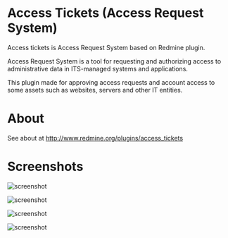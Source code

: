 # Access Tickets (Access Request System)
Access tickets is Access Request System based on Redmine plugin.

Access Request System is a tool for requesting and authorizing access to administrative data in ITS-managed systems and applications.

This plugin made for approving access requests and account access to some assets such as websites, servers and other IT entities.


# About
See about at http://www.redmine.org/plugins/access_tickets

# Screenshots
![screenshot](http://www.redmine.org/attachments/download/17059/Concept_s.jpg)

![screenshot](http://www.redmine.org/attachments/download/17184/access_list.png)

![screenshot](http://www.redmine.org/attachments/download/16509/resources_list.png)

![screenshot](http://www.redmine.org/attachments/download/16510/change_resource_details.png)

